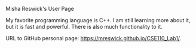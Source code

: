 Misha Reswick's User Page

My favorite programming language is C++. I am still learning more about it, but it is fast and powerful. There is also much functionality to it.

URL to GitHub personal page: https://mreswick.github.io/CSE110_Lab1/. 